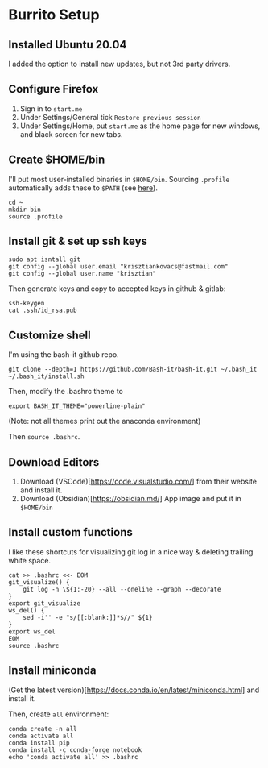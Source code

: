 # Burrito Setup

## Installed Ubuntu 20.04

I added the option to install new updates, but not 3rd party drivers.

## Configure Firefox

1. Sign in to `start.me`
1. Under Settings/General tick `Restore previous session`
1. Under Settings/Home, put `start.me` as the home page for new windows, and black screen for new tabs.

## Create $HOME/bin

I'll put most user-installed binaries in `$HOME/bin`. Sourcing `.profile` automatically adds these to `$PATH` (see [here](https://askubuntu.com/questions/402353/how-to-add-home-username-bin-to-path)).

```
cd ~
mkdir bin
source .profile
```


## Install git & set up ssh keys

```
sudo apt isntall git
git config --global user.email "krisztiankovacs@fastmail.com"
git config --global user.name "krisztian"
```

Then generate keys and copy to accepted keys in github & gitlab:

```
ssh-keygen
cat .ssh/id_rsa.pub
```

## Customize shell

I'm using the bash-it github repo.

```
git clone --depth=1 https://github.com/Bash-it/bash-it.git ~/.bash_it
~/.bash_it/install.sh
```
Then, modify the .bashrc theme to
```
export BASH_IT_THEME="powerline-plain"
```
(Note: not all themes print out the anaconda environment)

Then `source .bashrc`.

## Download Editors

1. Download (VSCode)[https://code.visualstudio.com/] from their website and install it.
1. Download (Obsidian)[https://obsidian.md/] App image and put it in `$HOME/bin`

## Install custom functions

I like these shortcuts for visualizing git log in a nice way & deleting trailing white space.
```
cat >> .bashrc <<- EOM
git_visualize() {
    git log -n \${1:-20} --all --oneline --graph --decorate
}
export git_visualize
ws_del() {
    sed -i'' -e "s/[[:blank:]]*$//" ${1}
}
export ws_del
EOM
source .bashrc
```

## Install miniconda

(Get the latest version)[https://docs.conda.io/en/latest/miniconda.html] and install it.

Then, create `all` environment:

```
conda create -n all
conda activate all
conda install pip
conda install -c conda-forge notebook
echo 'conda activate all' >> .bashrc
```

